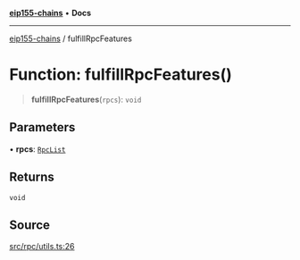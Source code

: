 [**eip155-chains**](../README.md) • **Docs**

***

[eip155-chains](../globals.md) / fulfillRpcFeatures

# Function: fulfillRpcFeatures()

> **fulfillRpcFeatures**(`rpcs`): `void`

## Parameters

• **rpcs**: [`RpcList`](../type-aliases/RpcList.md)

## Returns

`void`

## Source

[src/rpc/utils.ts:26](https://github.com/ivanzzeth/eip155-chains/blob/1338acd729e1930017264c44f09e203c6cd544d3/src/rpc/utils.ts#L26)
